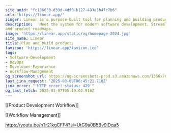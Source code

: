 ```yaml
---
site_uuid: "fc136633-d33d-4df0-b127-483a1b47c7b6"
url: 'https://linear.app/'
zinger: Linear is a purpose-built tool for planning and building products
description:   Meet the system for modern software development. Streamline issues, projects,
and product roadmaps.
image: 'https://linear.app/static/og/homepage-2024.jpg'
site_name: Linear
title: Plan and build products
favicon: 'https://linear.app/favicon.ico'
tags:
- Software-Development
- DevOps
- Developer-Experience
- Workflow-Management
og_screenshot_url: https://og-screenshots-prod.s3.amazonaws.com/1366x768/80/false/0d09434b854f737445057985b685eda92cdca2f06a653d3d05e57c3917c3d1b8.jpeg
last_jina_request: '2025-03-09T06:45:21.710Z'
jina_error: "'HTTP error! status: 429'"
og_last_fetch: 2025-03-07T05:19:02.916Z
---
```

[[Product Development Workflow]]


[[Workflow Management]]

https://youtu.be/nTr21kgCFF4?si=UtG9a0B5Bv9iDqa5

